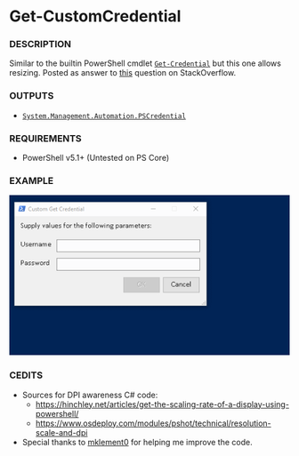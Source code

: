# Get-CustomCredential

### DESCRIPTION
Similar to the builtin PowerShell cmdlet [`Get-Credential`](https://docs.microsoft.com/en-us/powershell/module/microsoft.powershell.security/get-credential?view=powershell-5.1) but this one allows resizing. Posted as answer to [this](https://stackoverflow.com/questions/68240512/is-there-another-way-to-ask-for-credentials-in-powershell-but-get-credential/68240960) question on StackOverflow.
    
### OUTPUTS
- [`System.Management.Automation.PSCredential`](https://docs.microsoft.com/en-us/dotnet/api/system.management.automation.pscredential?view=powershellsdk-7.0.0)

### REQUIREMENTS
- PowerShell v5.1+ (Untested on PS Core)</li>

### EXAMPLE

![examplegif](/Example/customGetCred.gif?raw=true)

### CEDITS

- Sources for DPI awareness C# code:
   - https://hinchley.net/articles/get-the-scaling-rate-of-a-display-using-powershell/
   - https://www.osdeploy.com/modules/pshot/technical/resolution-scale-and-dpi
- Special thanks to [mklement0](https://stackoverflow.com/users/45375/mklement0) for helping me improve the code.
